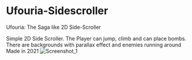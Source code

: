 # Ufouria-Sidescroller
Ufouria: The Saga like 2D Side-Scroller

Simple 2D Side Scroller. The Player can jump, climb and can place bombs. 
There are backgrounds with parallax effect and enemies running around
Made in 2021
![Screenshot_1](https://github.com/eXPressoHD/Ufouria-Sidescroller/assets/14182407/05e77585-73c7-41ef-a4ca-f12bba1856b0)
